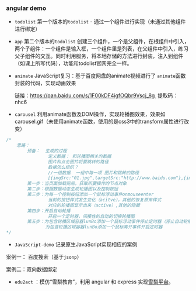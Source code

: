 ### angular demo

+ `todolist` 第一个版本的`todolist` - 通过一个组件进行实现（未通过其他组件进行绑定）


+ `app` 第二个版本的`todolist` 创建三个组件，一个是父组件，在根组件中引入，两个子组件：一个组件是输入框，一个组件里是列表，在父组件中引入，练习父子组件的交互。同时利用服务，将本地存储的方法进行封装，注入到组件（如课上所写代码），功能和todolist官网完全一样。

+ `animate` JavaScript复习：基于百度网盘的animate视频进行了 `animate`函数封装的代码，实现动画效果

  链接：https://pan.baidu.com/s/1F00kDF4igfOQbr9Vscj_8g 
  提取码：nhc6

+ `carousel` 利用animate函数及DOM操作，实现轮播图效果，效果如carousel.gif（未使用animate函数，使用的是css3中的transform属性进行改变）

```javascript
/*
    思路：
        预备：  生成的过程
                定义数据： 和轮播图相关的数据
                图片和点击图片将要跳转的路径
                数据怎么组织？
                //一组数据  一组中每一项 图片和跳转的路径
                [{imgSrc:"01.jpg",targetSrc:"http://www.baidu.com"},{imgSrc:"01.jpg",targetSrc:"http://www.baidu.com"},{imgSrc:"01.jpg",targetSrc:"http://www.baidu.com"}]//JSON
        第一步：当页面加载完后，获取所要操作的节点对象
        第二步：根据数据动态生成轮播图以及控制按钮
        第三步：为每一个控制按钮添加一个鼠标浮动事件onmouseenter
                当前的按钮样式发生变化（acitve），其他的恢复原来样式
                对应的轮播图显示出来（active）,其他的隐藏
        第四步：开启自动轮播
                开启一个定时器，间接性的自动的切换轮播图
        第五步：为包含轮播区域容器lunBo添加一个鼠标浮动事件停止定时器（停止自动轮播）
               为包含轮播区域容器lunBo添加一个鼠标离开事件开启定时器            
*/
```

+ `JavaScript-demo` 记录原生JavaScript实现相应的案例

案例一： 百度搜索（基于`jsonp`）

案例二：双向数据绑定

+ `edu2act` ：模仿“雪梨教育”，利用 angular 和 express 实现[雪梨平台](http://www.edu2act.net/task/list/)。